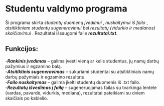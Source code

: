 # Studentu valdymo programa
Ši programa skirta  *studentų duomenų įvedimui* ,  *nuskaitymui iš failo* ,  *atsitiktiniam studentų sugeneravimui*  bei  *rezultatų (vidurkio ir medianos) skaičiavimui* . Rezultatai išsaugomi faile ***rezultatai.txt***.

## Funkcijos:
-***Rankinis įvedimas*** – galima įvesti vieną ar kelis studentus, jų namų darbų pažymius ir egzamino balą.  
-***Atsitiktinis sugeneravimas*** – sukuriami studentai su atsitiktiniais namų darbų pažymiais ir egzamino rezultatu.  
-***Failo nuskaitymas*** – galima įkelti studentų duomenis iš .txt failo.  
-***Rezultatų išvedimas į failą*** – sugeneruojamas failas su tvarkinga lentele (vardas, pavardė, vidurkis, mediana), rezultatai pateikiami su dviem skaičiais po kablelio.
